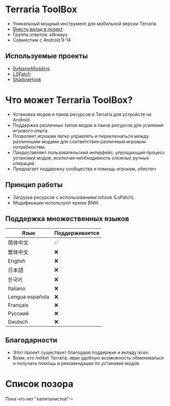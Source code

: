 # Terraria ToolBox

* Уникальный мощный инструмент для мобильной версии Terraria.
* [Внести вклад в проект](http://qm.qq.com/cgi-bin/qm/qr?_wv=1027&k=4_FgF6B2vAHURKYQeM-iU3hgXgLa5yao&authKey=uVaNXW3raKeD3M6lx9RryVaH0xC6hRsxfklNoYYB1FMIeOLlEChlrfD%2FbW9TsRkC&noverify=0&group_code=960014110)
* Группа ответов: silkways
* Совместим с Android 9-14

## Используемые проекты

* [ByNameModding](https://github.com/ByNameModding/BNM-Android)
* [LSPatch](https://github.com/LSPosed/LSPatch)
* [ShadowHook](https://github.com/bytedance/android-inline-hook)

# Что может Terraria ToolBox?

* Установка модов и паков ресурсов в Terraria для устройств на Android.
* Поддержка различных типов модов и паков ресурсов для усиления игрового опыта.
* Позволяет игрокам легко управлять и переключаться между различными модами для соответствия различным игровым потребностям.
* Предоставляет пользовательский интерфейс, упрощающий процесс установки модов, исключая необходимость сложных ручных операций.
* Предлагает поддержку сообщества и помощь игрокам, обеспеч

## Принцип работы

* Загрузка ресурсов с использованием iohook (LsPatch).
* Модификации используют крюки BNM.

## Поддержка множественных языков


| Язык         | Поддерживается |
| ---------------- | ---------------------------- |
| 简体中文         | ✅️                         |
| 繁体中文         | ❌                           |
| English          | ❌                           |
| 日本語           | ❌                           |
| 한국어           | ❌                           |
| Italiano         | ❌                           |
| Lengua española | ❌                           |
| Français        | ❌                           |
| Русский   | ❌                           |
| Deutsch          | ❌                           |

## Благодарности

* Этот проект существует благодаря поддержке и вкладу всех.
* Всем, кто любит Terraria.
  ивая удобную возможность обмениваться и получать помощь и рекомендации по установке модов.

# Список позора

Пока что нет "капиталистов"～
